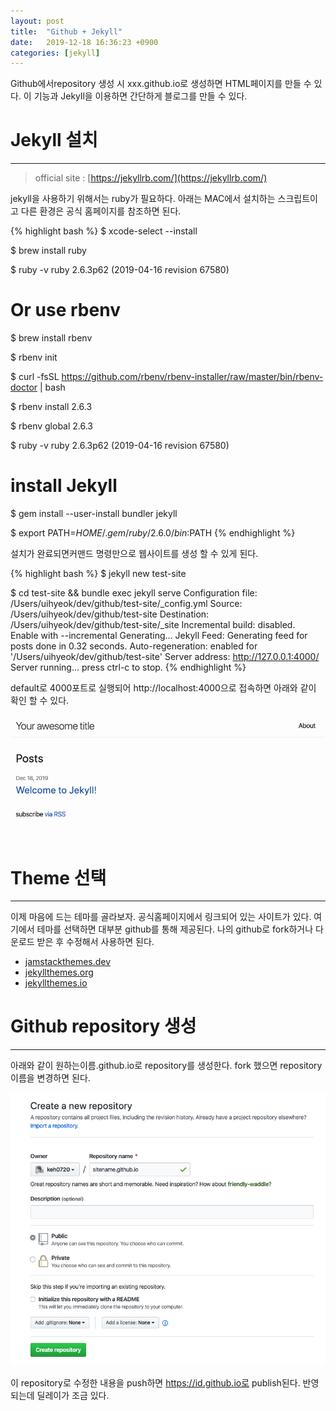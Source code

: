 ```yaml
---
layout: post
title:  "Github + Jekyll"
date:   2019-12-18 16:36:23 +0900
categories: [jekyll]
---
```


Github에서repository 생성 시 xxx.github.io로 생성하면 HTML페이지를 만들 수 있다. 
이 기능과 Jekyll을 이용하면 간단하게 블로그를 만들 수 있다.

# Jekyll 설치
---

> official site : [https://jekyllrb.com/](https://jekyllrb.com/)

jekyll을 사용하기 위해서는 ruby가 필요하다.
아래는 MAC에서 설치하는 스크립트이고 다른 환경은 공식 홈페이지를 참조하면 된다.

{% highlight bash %}
$ xcode-select --install

$ brew install ruby

$ ruby -v
ruby 2.6.3p62 (2019-04-16 revision 67580)

# Or use rbenv
$ brew install rbenv

$ rbenv init

$ curl -fsSL https://github.com/rbenv/rbenv-installer/raw/master/bin/rbenv-doctor | bash

$ rbenv install 2.6.3

$ rbenv global 2.6.3

$ ruby -v
ruby 2.6.3p62 (2019-04-16 revision 67580)

# install Jekyll
$ gem install --user-install bundler jekyll

$ export PATH=$HOME/.gem/ruby/2.6.0/bin:$PATH
{% endhighlight %}

설치가 완료되면커맨드 명령만으로 웹사이트를 생성 할 수 있게 된다.

{% highlight bash %}
$ jekyll new test-site

$ cd test-site && bundle exec jekyll serve
Configuration file: /Users/uihyeok/dev/github/test-site/_config.yml
            Source: /Users/uihyeok/dev/github/test-site
       Destination: /Users/uihyeok/dev/github/test-site/_site
 Incremental build: disabled. Enable with --incremental
      Generating...
       Jekyll Feed: Generating feed for posts
                    done in 0.32 seconds.
 Auto-regeneration: enabled for '/Users/uihyeok/dev/github/test-site'
    Server address: http://127.0.0.1:4000/
  Server running... press ctrl-c to stop.
{% endhighlight %}

default로 4000포트로 실행되어 http://localhost:4000으로 접속하면 아래와 같이 확인 할 수 있다.

![jekyll-test-site](/img/jekyll-test-site.png)

# Theme 선택
---

이제 마음에 드는 테마를 골라보자. 
공식홈페이지에서 링크되어 있는 사이트가 있다.
여기에서 테마를 선택하면 대부분 github를 통해 제공된다. 나의 github로 fork하거나 다운로드 받은 후 수정해서 사용하면 된다.

* [jamstackthemes.dev](jamstackthemes.dev)
* [jekyllthemes.org](jekyllthemes.org)
* [jekyllthemes.io](jekyllthemes.io)

# Github repository 생성
---

아래와 같이 원하는이름.github.io로 repository를 생성한다.
fork 했으면 repository 이름을 변경하면 된다.

![create github repository](/img/create-github-repo.png)

이 repository로 수정한 내용을 push하면 https://id.github.io로 publish된다. 
반영되는데 딜레이가 조금 있다.


